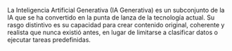 La Inteligencia Artificial Generativa (IA Generativa) es un subconjunto de la IA que se ha convertido en la punta de lanza de la tecnología actual. Su rasgo distintivo es su capacidad para crear contenido original, coherente y realista que nunca existió antes, en lugar de limitarse a clasificar datos o ejecutar tareas predefinidas.